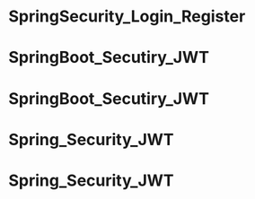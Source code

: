 # SpringSecurity_Login_Register
# SpringBoot_Secutiry_JWT
# SpringBoot_Secutiry_JWT
# Spring_Security_JWT
# Spring_Security_JWT
